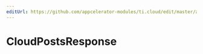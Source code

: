 ```yaml
---
editUrl: https://github.com/appcelerator-modules/ti.cloud/edit/master/apidoc/Posts/Posts.yml
---
```

# CloudPostsResponse

<TypeHeader/>

<ApiDocs/>
